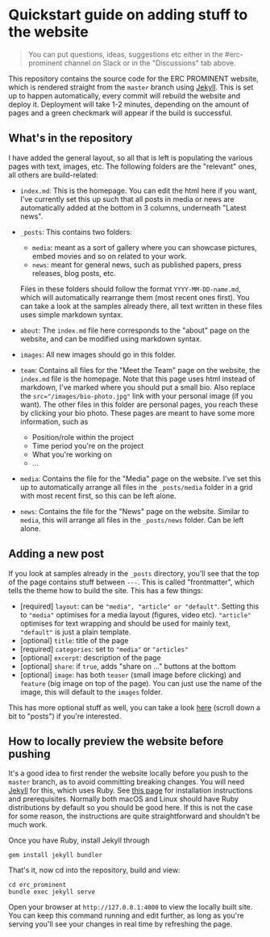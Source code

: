 # Quickstart guide on adding stuff to the website

> You can put questions, ideas, suggestions etc either in the #erc-prominent channel on Slack or in the "Discussions" tab above.

This repository contains the source code for the ERC PROMINENT website, which is rendered straight from the `master` branch using [Jekyll](https://jekyllrb.com). This is set up to happen automatically, every commit will rebuild the website and deploy it. Deployment will take 1-2 minutes, depending on the amount of pages and a green checkmark will appear if the build is successful.

## What's in the repository
I have added the general layout, so all that is left is populating the various pages with text, images, etc. The following folders are the "relevant" ones, all others are build-related:
- `index.md`: This is the homepage. You can edit the html here if you want, I've currently set this up such that all posts in media or news are automatically added at the bottom in 3 columns, underneath "Latest news".

- `_posts`: This contains two folders:
  - `media`: meant as a sort of gallery where you can showcase pictures, embed movies and so on related to your work.
  - `news`: meant for general news, such as published papers, press releases, blog posts, etc.

  Files in these folders should follow the format `YYYY-MM-DD-name.md`, which will automatically rearrange them (most recent ones first). You can take a look at the samples already there, all text written in these files uses simple markdown syntax.
- `about`: The `index.md` file here corresponds to the "about" page on the website, and can be modified using markdown syntax.
- `images`: All new images should go in this folder.
- `team`: Contains all files for the "Meet the Team" page on the website, the `index.md` file is the homepage. Note that this page uses html instead of markdown, I've marked where you should put a small bio. Also replace the `src="/images/bio-photo.jpg"` link with your personal image (if you want). The other files in this folder are personal pages, you reach these by clicking your bio photo. These pages are meant to have some more information, such as
  - Position/role within the project
  - Time period you're on the project
  - What you're working on
  - ...

- `media`: Contains the file for the "Media" page on the website. I've set this up to automatically arrange all files in the `_posts/media` folder in a grid with most recent first, so this can be left alone.
- `news`: Contains the file for the "News" page on the website. Similar to `media`, this will arrange all files in the `_posts/news` folder. Can be left alone.

## Adding a new post
If you look at samples already in the `_posts` directory, you'll see that the top of the page contains stuff between `---`. This is called "frontmatter", which tells the theme how to build the site. This has a few things:

- [required] `layout`: can be `"media", "article" or "default"`. Setting this to `"media"` optimises for a media layout (figures, video etc). `"article"` optimises for text wrapping and should be used for mainly text, `"default"` is just a plain template.
- [optional] `title`: title of the page
- [required] `categories`: set to `"media"` or `"articles"`
- [optional] `excerpt`: description of the page
- [optional] `share`: if `true`, adds "share on ..." buttons at the bottom
- [optional] `image`: has both `teaser` (small image before clicking) and `feature` (big image on top of the page). You can just use the name of the image, this will default to the `images` folder.

This has more optional stuff as well, you can take a look [here](https://mmistakes.github.io/jekyll-theme-skinny-bones/getting-started/#site-setup) (scroll down a bit to "posts") if you're interested.


## How to locally preview the website before pushing
It's a good idea to first render the website locally before you push to the `master` branch, as to avoid committing breaking changes. You will need [Jekyll](https://jekyllrb.com) for this, which uses Ruby. See [this page](https://jekyllrb.com/docs/installation/) for installation instructions and prerequisites. Normally both macOS and Linux should have Ruby distributions by default so you should be good here. If this is not the case for some reason, the instructions are quite straightforward and shouldn't be much work.

Once you have Ruby, install Jekyll through
```
gem install jekyll bundler
```
That's it, now cd into the repository, build and view:
```
cd erc_prominent
bundle exec jekyll serve
```
Open your browser at `http://127.0.0.1:4000` to view the locally built site. You can keep this command running and edit further, as long as you're serving you'll see your changes in real time by refreshing the page.
